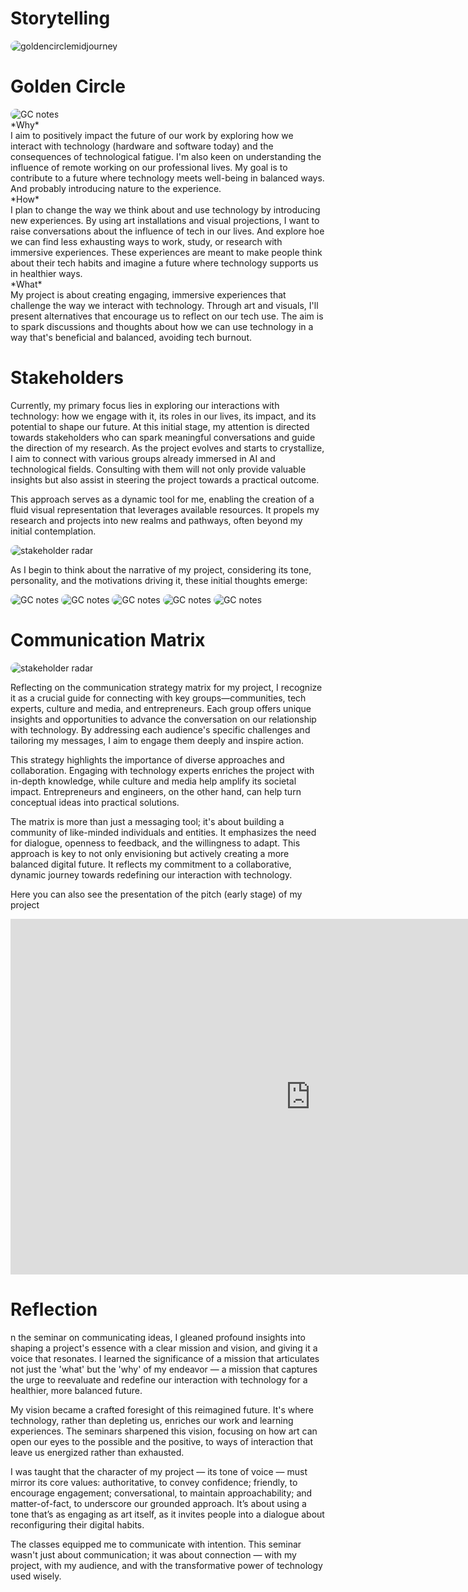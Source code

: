 # Storytelling
<img src="../images/gc.webp" alt="goldencirclemidjourney" style="border-radius: 10px;"> 

# Golden Circle 
<img src="../images/golden circle.JPG" alt="GC notes" style="border-radius: 10px;"> 
<br>
*Why*<br>
 I aim to positively impact the future of our work by exploring how we interact with technology (hardware and software today) and the consequences of technological fatigue. I'm also keen on understanding the influence of remote working on our professional lives. My goal is to contribute to a future where technology meets well-being in balanced ways. And probably introducing nature to the experience. 
<br>
*How*<br>
I plan to change the way we think about and use technology by introducing new experiences. By using art installations and visual projections, I want to raise conversations about the influence of tech in our lives. And explore hoe we can find less exhausting ways to work, study, or research with immersive experiences. These experiences are meant to make people think about their tech habits and imagine a future where technology supports us in healthier ways.
<br>
*What* <br>
My project is about creating engaging, immersive experiences that challenge the way we interact with technology. Through art and visuals, I'll present alternatives that encourage us to reflect on our tech use. The aim is to spark discussions and thoughts about how we can use technology in a way that's beneficial and balanced, avoiding tech burnout.

# Stakeholders
Currently, my primary focus lies in exploring our interactions with technology: how we engage with it, its roles in our lives, its impact, and its potential to shape our future. At this initial stage, my attention is directed towards stakeholders who can spark meaningful conversations and guide the direction of my research. As the project evolves and starts to crystallize, I aim to connect with various groups already immersed in AI and technological fields. Consulting with them will not only provide valuable insights but also assist in steering the project towards a practical outcome.

This approach serves as a dynamic tool for me, enabling the creation of a fluid visual representation that leverages available resources. It propels my research and projects into new realms and pathways, often beyond my initial contemplation.

<img src="../images/StakeholdersRadar.jpg" alt="stakeholder radar" style="border-radius: 10px;"> 

As I begin to think about the narrative of my project, considering its tone, personality, and the motivations driving it, these initial thoughts emerge:

<img src="../images/project3.jpeg" alt="GC notes" style="border-radius: 10px;"> 
<img src="../images/project4.jpeg" alt="GC notes" style="border-radius: 10px;"> 
<img src="../images/project5.jpeg" alt="GC notes" style="border-radius: 10px;"> 
<img src="../images/project1.jpeg" alt="GC notes" style="border-radius: 10px;"> 
<img src="../images/project2.jpeg" alt="GC notes" style="border-radius: 10px;"> 

# Communication Matrix
<img src="../images/CommunicationMatrix.jpeg" alt="stakeholder radar" style="border-radius: 10px;"> 

Reflecting on the communication strategy matrix for my project, I recognize it as a crucial guide for connecting with key groups—communities, tech experts, culture and media, and entrepreneurs. Each group offers unique insights and opportunities to advance the conversation on our relationship with technology. By addressing each audience's specific challenges and tailoring my messages, I aim to engage them deeply and inspire action.

This strategy highlights the importance of diverse approaches and collaboration. Engaging with technology experts enriches the project with in-depth knowledge, while culture and media help amplify its societal impact. Entrepreneurs and engineers, on the other hand, can help turn conceptual ideas into practical solutions.

The matrix is more than just a messaging tool; it's about building a community of like-minded individuals and entities. It emphasizes the need for dialogue, openness to feedback, and the willingness to adapt. This approach is key to not only envisioning but actively creating a more balanced digital future. It reflects my commitment to a collaborative, dynamic journey towards redefining our interaction with technology.

Here you can also see the presentation of the pitch (early stage) of my project
<iframe src="https://docs.google.com/presentation/d/e/2PACX-1vRUXBZfu4niar5LAEk4WYVjxeElSH72ns9Q0V5zPhTI4t4tppQ_WkirZqYdlDeu4Cbm1x9VeH81pVpq/embed?start=true&loop=true&delayms=3000" frameborder="0" width="960" height="569" allowfullscreen="true" mozallowfullscreen="true" webkitallowfullscreen="true"></iframe>

# Reflection 
n the seminar on communicating ideas, I gleaned profound insights into shaping a project's essence with a clear mission and vision, and giving it a voice that resonates. I learned the significance of a mission that articulates not just the 'what' but the 'why' of my endeavor — a mission that captures the urge to reevaluate and redefine our interaction with technology for a healthier, more balanced future.

My vision became a crafted foresight of this reimagined future. It's where technology, rather than depleting us, enriches our work and learning experiences. The seminars sharpened this vision, focusing on how art can open our eyes to the possible and the positive, to ways of interaction that leave us energized rather than exhausted.

I was taught that the character of my project — its tone of voice — must mirror its core values: authoritative, to convey confidence; friendly, to encourage engagement; conversational, to maintain approachability; and matter-of-fact, to underscore our grounded approach. It’s about using a tone that’s as engaging as art itself, as it invites people into a dialogue about reconfiguring their digital habits.

The classes equipped me to communicate with intention. This seminar wasn't just about communication; it was about connection — with my project, with my audience, and with the transformative power of technology used wisely.
